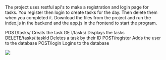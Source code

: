 The project uses restful api's to make a registration and login page for tasks. You register then login to create tasks for the day. Then delete them when you completed it. Download the files from the project and run the index.js in the backend and the app.js in the frontend to start the program.

POST/tasks/ Creats the task
GET/tasks/ Displays the tasks
DELETE/tasks/:taskId Deletes a task by their ID
POST/register Adds the user to the database
POST/login  Logins to the database

<a href="https://codeclimate.com/github/GilbertTheCreator/Modern-Web-Technologies/maintainability"><img src="https://api.codeclimate.com/v1/badges/15bf603580dd91cb1863/maintainability" /></a>
